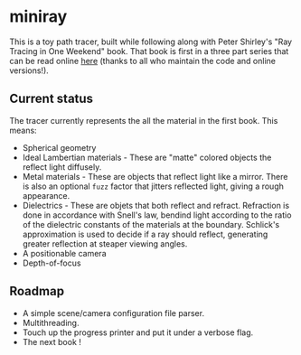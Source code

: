 # miniray

This is a toy path tracer, built while following along with Peter Shirley's
"Ray Tracing in One Weekend" book. That book is first in a three part series
that can be read online [here](https://raytracing.github.io/) (thanks to all
who maintain the code and online versions!).

## Current status

The tracer currently represents the all the material in the first book. This
means:

* Spherical geometry
* Ideal Lambertian materials - These are "matte" colored objects the reflect
  light diffusely.
* Metal materials - These are objects that reflect light like a mirror. There
  is also an optional `fuzz` factor that jitters reflected light, giving a
  rough appearance.
* Dielectrics - These are objets that both reflect and refract. Refraction is
  done in accordance with Snell's law, bendind light according to the ratio of
  the dielectric constants of the materials at the boundary. Schlick's
  approximation is used to decide if a ray should reflect, generating greater
  reflection at steaper viewing angles.
* A positionable camera
* Depth-of-focus

## Roadmap

* A simple scene/camera configuration file parser.
* Multithreading.
* Touch up the progress printer and put it under a verbose flag.
* The next book !
